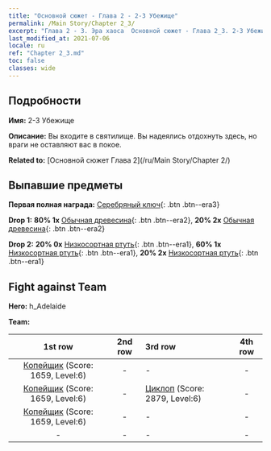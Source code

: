 ```yaml
---
title: "Основной сюжет - Глава 2 - 2-3 Убежище"
permalink: /Main Story/Chapter 2_3/
excerpt: "Глава 2 - 3. Эра хаоса  Основной сюжет - Глава 2_3. 2-3 Убежище"
last_modified_at: 2021-07-06
locale: ru
ref: "Chapter 2_3.md"
toc: false
classes: wide
---
```


## Подробности

 **Имя:** 2-3 Убежище

 **Описание:** Вы входите в святилище. Вы надеялись отдохнуть здесь, но враги не оставляют вас в покое.

 **Related to:** [Основной сюжет Глава 2](/ru/Main Story/Chapter 2/)

## Выпавшие предметы

 **Первая полная награда:** [Серебряный ключ](/ItemsRU/con_693/){: .btn .btn--era3}

 **Drop 1:** **80% 1x** [Обычная древесина](/ItemsRU/mat_7/){: .btn .btn--era2}, **20% 2x** [Обычная древесина](/ItemsRU/mat_7/){: .btn .btn--era2}

 **Drop 2:** **20% 0x** [Низкосортная ртуть](/ItemsRU/mat_2/){: .btn .btn--era1}, **60% 1x** [Низкосортная ртуть](/ItemsRU/mat_2/){: .btn .btn--era1}, **20% 2x** [Низкосортная ртуть](/ItemsRU/mat_2/){: .btn .btn--era1}


## Fight against Team
 **Hero:** h_Adelaide

 **Team:**


  | 1st row | 2nd row | 3rd row | 4th row |
  |:----:|:----:|:----|:----:|
  | [Копейщик](/ru/units/Pikeman/) (Score: 1659, Level:6)  | - | - | - |
  | [Копейщик](/ru/units/Pikeman/) (Score: 1659, Level:6)  | - | [Циклоп](/ru/units/Cyclops/) (Score: 2879, Level:6)  | - |
  | [Копейщик](/ru/units/Pikeman/) (Score: 1659, Level:6)  | - | - | - |
  | - | - | - | - |


